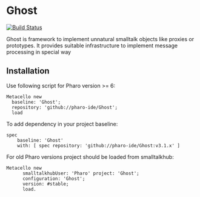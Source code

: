 # Ghost
[![Build Status](https://travis-ci.org/pharo-ide/Ghost.svg?branch=master)](https://travis-ci.org/pharo-ide/Ghost)

Ghost is framework to implement unnatural smalltalk objects like proxies or prototypes. It provides suitable infrastructure to implement message processing in special way

## Installation
Use following script for Pharo version >= 6:
```Smalltalk
Metacello new
  baseline: 'Ghost';
  repository: 'github://pharo-ide/Ghost';
  load
```
To add dependency in your project baseline:
```Smalltalk
spec
    baseline: 'Ghost'
    with: [ spec repository: 'github://pharo-ide/Ghost:v3.1.x' ]
```
For old Pharo versions project should be loaded from smalltalkhub:
```Smalltalk
Metacello new
      smalltalkhubUser: 'Pharo' project: 'Ghost';
      configuration: 'Ghost';
      version: #stable;
      load.
```
